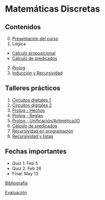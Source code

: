# Matemáticas Discretas

## Contenidos  

0. [Presentación del curso](0-presentacion/index.html)  
1. Lógica  
  - [Calculo proposicional](1.1-proposiciones/index.html)  
  - [Cálculo de predicados](1.2-predicados/index.html)  
2. [Prolog](3-Prolog/index.html)
3. [Inducción y Recursividad](2-induccionRecursividad/index.html)

<!--  
-->


## Talleres prácticos  

1. [Circuitos digitales 1](practicas/Taller1-Logisim-202010.pdf)  
2. [Circuitos digitales 2](practicas/Taller2-Logisim-202010.pdf)  
3. [Prolog - Hechos](practicas/Taller3-Prolog-202010.pdf)  
4. [Prolog - Reglas](practicas/Taller4-Prolog-202010.pdf)  
5. [Prolog - Unificación/Aritmética/IO](practicas/Taller5-Prolog-202010.pdf)  
6. [Cálculo de predicados](practicas/Taller6-CalculoDePredicados-202010.pdf)  
7. [Recursividad en programación](practicas/Taller7-Prolog-202010.pdf)  
8. [Recursividad y listas](practicas/Taller8-Prolog-202010.pdf)  

<!--
6. [Prolog 4 - Aritmética/IO](practicas/Taller6-Prolog-201920.pdf)  
7. [Prolog 5 - Recursividad/Iteración](practicas/Taller7-Prolog-201920.pdf)  
-->

## Fechas importantes

- Quiz 1: Feb 5
- Quiz 2: Feb 26
- Final: May 13


[Bibliografía](bibliografia.html)


[Evaluación](evaluacion.html)
